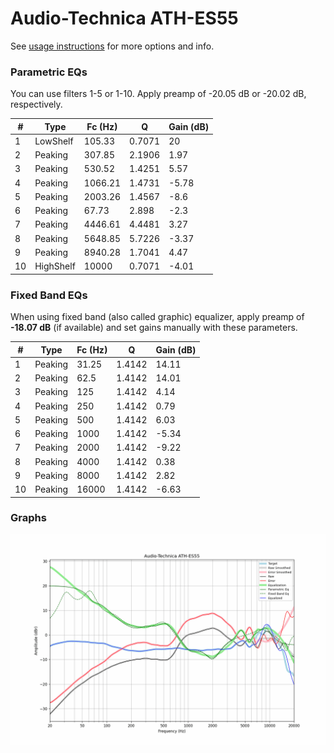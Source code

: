 # Audio-Technica ATH-ES55
See [usage instructions](https://github.com/jaakkopasanen/AutoEq#usage) for more options and info.

### Parametric EQs
You can use filters 1-5 or 1-10. Apply preamp of -20.05 dB or -20.02 dB, respectively.

|   # | Type      |   Fc (Hz) |      Q |   Gain (dB) |
|-----|-----------|-----------|--------|-------------|
|   1 | LowShelf  |    105.33 | 0.7071 |       20    |
|   2 | Peaking   |    307.85 | 2.1906 |        1.97 |
|   3 | Peaking   |    530.52 | 1.4251 |        5.57 |
|   4 | Peaking   |   1066.21 | 1.4731 |       -5.78 |
|   5 | Peaking   |   2003.26 | 1.4567 |       -8.6  |
|   6 | Peaking   |     67.73 | 2.898  |       -2.3  |
|   7 | Peaking   |   4446.61 | 4.4481 |        3.27 |
|   8 | Peaking   |   5648.85 | 5.7226 |       -3.37 |
|   9 | Peaking   |   8940.28 | 1.7041 |        4.47 |
|  10 | HighShelf |  10000    | 0.7071 |       -4.01 |

### Fixed Band EQs
When using fixed band (also called graphic) equalizer, apply preamp of **-18.07 dB** (if available) and set gains manually with these parameters.

|   # | Type    |   Fc (Hz) |      Q |   Gain (dB) |
|-----|---------|-----------|--------|-------------|
|   1 | Peaking |     31.25 | 1.4142 |       14.11 |
|   2 | Peaking |     62.5  | 1.4142 |       14.01 |
|   3 | Peaking |    125    | 1.4142 |        4.14 |
|   4 | Peaking |    250    | 1.4142 |        0.79 |
|   5 | Peaking |    500    | 1.4142 |        6.03 |
|   6 | Peaking |   1000    | 1.4142 |       -5.34 |
|   7 | Peaking |   2000    | 1.4142 |       -9.22 |
|   8 | Peaking |   4000    | 1.4142 |        0.38 |
|   9 | Peaking |   8000    | 1.4142 |        2.82 |
|  10 | Peaking |  16000    | 1.4142 |       -6.63 |

### Graphs
![](./Audio-Technica%20ATH-ES55.png)
